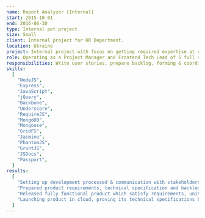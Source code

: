 ```yaml
---
name: Report Analyzer [Internal]
start: 2015-10-01
end: 2016-06-30
type: Internal pet project
size: Small
client: Internal project for HR Department.
location: Ukraine
project: Internal project with focus on getting required expertise at conditions extremely close to production. There was a request from HR department to automate and visualize some laborious manual data processing within Corporate System. Product included backend written with Node and Express with Passport authentication, and frontend app built on top of Backbone, RequireJS, Mongo & Highcharts, bundled with Grunt. App take XLS report as an input and generate Charts & statistics used by HR department quartently reports.
role: Operating as a Project Manager and Frontend Tech Lead of 5 full stack developers.
responsibilities: Write user stories, prepare backlog, forming & coordinating team, full stack development, stress testing, release,
skills:
  [
    "NodeJS",
    "Express",
    "JavaScript",
    "jQuery",
    "Backbone",
    "Underscore",
    "RequireJS",
    "MongoDB",
    "Mongoose",
    "GridFS",
    "Jasmine",
    "PhantomJS",
    "GruntJS",
    "JSDocs",
    "Passport",
  ]
results:
  [
    "Setting up development processed & communication with stakeholders.",
    "Prepared product requirements, technical specification and backlog in cooperation with stakeholders.",
    "Released fully functional product which satisfy requirements, unit and e2e tests included. Product was developed iteratively, following Scrum best practices & corporate standards.",
    "Launching product in cloud, proving its technical specifications by Stress Testing.",
  ]
---
```

